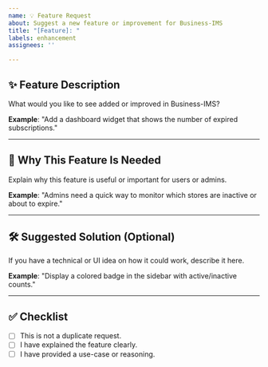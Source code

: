 ```yaml
---
name: 💡 Feature Request
about: Suggest a new feature or improvement for Business-IMS
title: "[Feature]: "
labels: enhancement
assignees: ''

---
```


## ✨ Feature Description

What would you like to see added or improved in Business-IMS?

**Example**: "Add a dashboard widget that shows the number of expired subscriptions."

---

## 🧠 Why This Feature Is Needed

Explain why this feature is useful or important for users or admins.

**Example**: "Admins need a quick way to monitor which stores are inactive or about to expire."

---

## 🛠️ Suggested Solution (Optional)

If you have a technical or UI idea on how it could work, describe it here.

**Example**: "Display a colored badge in the sidebar with active/inactive counts."

---

## ✅ Checklist

- [ ] This is not a duplicate request.
- [ ] I have explained the feature clearly.
- [ ] I have provided a use-case or reasoning.
